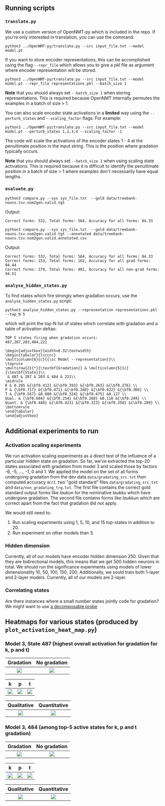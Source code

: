 ## Running scripts

### `translate.py`

We use a custom version of OpenNMT-py which is included in the repo. If you're only interested in translation, you can use the command:

```python3 ../OpenNMT-py/translate.py --src input_file.txt --model model.pt```

If you want to store encoder representations, this can be accomplished using the flag `--repr_file` which allows you to give a pkl file as argument where encoder representation will be stored.

```python3 ../OpenNMT-py/translate.py --src input_file.txt --model model.pt --repr_file representations.pkl --batch_size 1```

**Note** that you should always set `--batch_size 1` when storing representations. This is required because OpenNMT internally permutes the examples in a batch of size > 1.

You can also scale encoder state activations in a **limited** way using the `--perturb_states` and `--scaling_factor` flags. For example:

```python3 ../OpenNMT-py/translate.py --src input_file.txt --model model.pt --perturb_states 1,2,3,4 --scaling_factor -1```

The code will scale the activations of the encoder states 1 - 4 at the penultimate position in the input string. This is the position where gradation typically occurs. 

**Note** that you should always set `--batch_size 1` when using scaling state activations. This is required because it is difficult to identify the penultimate position in a batch of size > 1 where examples don't necessarily have equal lengths.

### `evaluate.py`

```python3 compare.py --sys sys_file.txt  --gold data/treebank-nouns.tsv.nom2gen.valid.tgt```

Output:
```
Correct forms: 532, Total forms: 564, Accuracy for all forms: 94.33
```

```python3 compare.py --sys sys_file.txt  --gold data/treebank-nouns.tsv.nom2gen.valid.tgt --annotated data/treebank-nouns.tsv.nom2gen.valid.annotated.csv```

Output:
```
Correct forms: 532, Total forms: 564, Accuracy for all forms: 94.33
Correct forms: 153, Total forms: 162, Accuracy for all grad forms: 94.44
Correct forms: 379, Total forms: 401, Accuracy for all non-grad forms: 94.51
```

### `analyse_hidden_states.py`

To find states which fire strongly when gradation occurs, use the `analyse_hidden_states.py` script:

```python3 analyse_hidden_states.py --representation representations.pkl --top_N 5```

which will print the top-N list of states which correlate with gradation and a table of activation deltas:

```
TOP 5 states firing when gradation occurs:
487,207,203,484,221

\begin{adjustbox}{width=0.32\textwidth}
\begin{tabular}{lccccc}
\multicolumn{6}{c}{{\sc Model --representation}}\\
\toprule
\multirow{2}{*}{\textbf{Gradation}} & \multicolumn{5}{c}{\textbf{State}}\\
 & 487 & 207 & 203 & 484 & 221\\
\midrule
K & 0.205 &{\bf0.412} &{\bf0.393} &{\bf0.263} &{\bf0.276} \\
P & {\bf0.717} &{\bf0.471} &{\bf0.248} &{\bf0.622} &{\bf0.366} \\
T & {\bf0.567} &0.080 &{\bf0.324} &{\bf0.475} &0.127 \\
Qual. & {\bf0.684} &{\bf0.254} &{\bf0.268} &0.118 &{\bf0.249} \\
Quant. & {\bf0.440} &{\bf0.423} &{\bf0.323} &{\bf0.358} &{\bf0.289} \\
\bottomrule
\end{tabular}
\end{adjustbox}
```

## Additional experiments to run

### Activation scaling experiments

We run activation scaling experiments as a direct test of the influence of a particular hidden state on gradation. So far, we've extracted the top-20 states associated with gradation from model 3 and scaled those by factors -6, -5, ..., -1, 0 and 1. We applied the model on the set of all forms undergoing gradation from the dev data `data/gradating_src.txt` then computed accuracy w.r.t. two "gold standard" files `data/gradating_src.txt` and `data/non_gradating_trg.txt`. The first file contains the correct gold standard output forms like _laukun_ for the nominative _laukku_ which have undergone gradation. The second file contains forms like _laukkun_ which are correct apart from the fact that gradation did not apply.

We would still need to:
1. Run scaling experiments using 1, 5, 10, and 15 top-states in addition to 20.
1. Run experiment on other models than 3.

### Hidden dimension

Currently, all of our models have encoder hidden dimension 250. Given that they are bidirectional models, this means that we get 500 hidden neurons in total. We should run the significance experiments using models of lower dimensionality 10, 50, 100, 150, 200. Additionally, we sould train both 1-layer and 2-layer models. Currently, all of our models are 2-layer. 

### Correlating states

Are there instances where a small number states jointly code for gradation? We might want to use [a decomposable probe](https://arxiv.org/pdf/2010.02812.pdf)

## Heatmaps for various states (produced by `plot_activation_heat_map.py`)

### Model 3, State 487 (highest overall activation for gradation for k, p and t)


Gradation            | No gradation
:-------------------------:|:-------------------------:
![](heatmaps/487_grad.png) |  ![](heatmaps/487_non_grad.png)

k            | p            | t
:-------------------------:|:-------------------------:|:-------------------------:
![](heatmaps/487_k.png) |  ![](heatmaps/487_p.png) | ![](heatmaps/487_t.png)

Qualitative            | Quantitative  
:-------------------------:|:-------------------------:
![](heatmaps/487_qual.png) |  ![](heatmaps/487_quant.png) 

### Model 3, 484 (among top-5 active states for k, p and t gradation)

Gradation            | No gradation
:-------------------------:|:-------------------------:
![](heatmaps/484_grad.png) |  ![](heatmaps/484_non_grad.png)

k            | p            | t
:-------------------------:|:-------------------------:|:-------------------------:
![](heatmaps/484_k.png) |  ![](heatmaps/484_p.png) | ![](heatmaps/484_t.png)

Qualitative            | Quantitative  
:-------------------------:|:-------------------------:
![](heatmaps/484_qual.png) |  ![](heatmaps/484_quant.png) 
